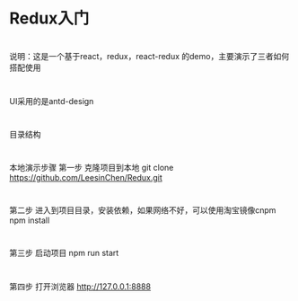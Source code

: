 # Redux入门
#
 说明：这是一个基于react，redux，react-redux 的demo，主要演示了三者如何搭配使用
#
 UI采用的是antd-design
#
 目录结构

#
 本地演示步骤
 第一步 克隆项目到本地
 git clone https://github.com/LeesinChen/Redux.git
#
 第二步 进入到项目目录，安装依赖，如果网络不好，可以使用淘宝镜像cnpm
 npm install
#
 第三步 启动项目
 npm run start
#
 第四步 打开浏览器
 http://127.0.0.1:8888

